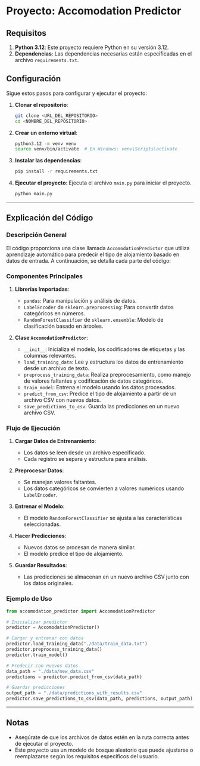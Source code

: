 # Proyecto: Accomodation Predictor

## Requisitos

1. **Python 3.12**: Este proyecto requiere Python en su versión 3.12.
2. **Dependencias**: Las dependencias necesarias están especificadas en el archivo `requirements.txt`.

## Configuración

Sigue estos pasos para configurar y ejecutar el proyecto:

1. **Clonar el repositorio**:
   ```bash
   git clone <URL_DEL_REPOSITORIO>
   cd <NOMBRE_DEL_REPOSITORIO>
   ```

2. **Crear un entorno virtual**:
   ```bash
   python3.12 -m venv venv
   source venv/bin/activate  # En Windows: venv\Scripts\activate
   ```

3. **Instalar las dependencias**:
   ```bash
   pip install -r requirements.txt
   ```

4. **Ejecutar el proyecto**:
   Ejecuta el archivo `main.py` para iniciar el proyecto.
   ```bash
   python main.py
   ```

---

## Explicación del Código

### Descripción General

El código proporciona una clase llamada `AccomodationPredictor` que utiliza aprendizaje automático para predecir el tipo de alojamiento basado en datos de entrada. A continuación, se detalla cada parte del código:

### Componentes Principales

1. **Librerías Importadas**:
   - `pandas`: Para manipulación y análisis de datos.
   - `LabelEncoder` de `sklearn.preprocessing`: Para convertir datos categóricos en números.
   - `RandomForestClassifier` de `sklearn.ensemble`: Modelo de clasificación basado en árboles.

2. **Clase `AccomodationPredictor`**:
   - `__init__`: Inicializa el modelo, los codificadores de etiquetas y las columnas relevantes.
   - `load_training_data`: Lee y estructura los datos de entrenamiento desde un archivo de texto.
   - `preprocess_training_data`: Realiza preprocesamiento, como manejo de valores faltantes y codificación de datos categóricos.
   - `train_model`: Entrena el modelo usando los datos procesados.
   - `predict_from_csv`: Predice el tipo de alojamiento a partir de un archivo CSV con nuevos datos.
   - `save_predictions_to_csv`: Guarda las predicciones en un nuevo archivo CSV.

### Flujo de Ejecución

1. **Cargar Datos de Entrenamiento**:
   - Los datos se leen desde un archivo especificado.
   - Cada registro se separa y estructura para análisis.

2. **Preprocesar Datos**:
   - Se manejan valores faltantes.
   - Los datos categóricos se convierten a valores numéricos usando `LabelEncoder`.

3. **Entrenar el Modelo**:
   - El modelo `RandomForestClassifier` se ajusta a las características seleccionadas.

4. **Hacer Predicciones**:
   - Nuevos datos se procesan de manera similar.
   - El modelo predice el tipo de alojamiento.

5. **Guardar Resultados**:
   - Las predicciones se almacenan en un nuevo archivo CSV junto con los datos originales.

### Ejemplo de Uso

```python
from accomodation_predictor import AccomodationPredictor

# Inicializar predictor
predictor = AccomodationPredictor()

# Cargar y entrenar con datos
predictor.load_training_data("./data/train_data.txt")
predictor.preprocess_training_data()
predictor.train_model()

# Predecir con nuevos datos
data_path = "./data/new_data.csv"
predictions = predictor.predict_from_csv(data_path)

# Guardar predicciones
output_path = "./data/predictions_with_results.csv"
predictor.save_predictions_to_csv(data_path, predictions, output_path)
```

---

## Notas
- Asegúrate de que los archivos de datos estén en la ruta correcta antes de ejecutar el proyecto.
- Este proyecto usa un modelo de bosque aleatorio que puede ajustarse o reemplazarse según los requisitos específicos del usuario.

